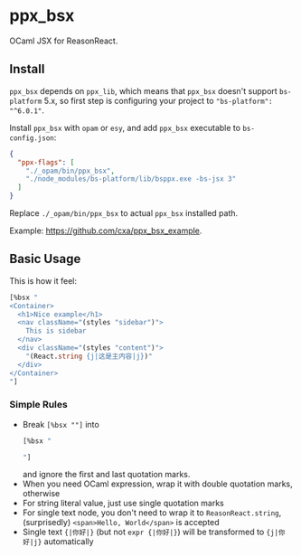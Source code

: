 # ppx_bsx

OCaml JSX for ReasonReact.

## Install

`ppx_bsx` depends on `ppx_lib`, which means that `ppx_bsx` doesn't support `bs-platform` 5.x, so first step is configuring your project to `"bs-platform": "^6.0.1"`.

Install `ppx_bsx` with `opam` or `esy`, and add `ppx_bsx` executable to `bs-config.json`:

```json
{
  "ppx-flags": [
    "./_opam/bin/ppx_bsx",
    "./node_modules/bs-platform/lib/bsppx.exe -bs-jsx 3"
  ]
}
```

Replace `./_opam/bin/ppx_bsx` to actual `ppx_bsx` installed path.

Example: https://github.com/cxa/ppx_bsx_example.

## Basic Usage

This is how it feel:

```ocaml
[%bsx "
<Container>
  <h1>Nice example</h1>
  <nav className="(styles "sidebar")">
    This is sidebar
  </nav>
  <div className="(styles "content")">
    "(React.string {j|这是主内容|j})"
  </div>
</Container>
"]
```

### Simple Rules
- Break `[%bsx ""]` into
  ```ocaml
  [%bsx "

  "]
  ```
  and ignore the first and last quotation marks.
- When you need OCaml expression, wrap it with double quotation marks, otherwise
- For string literal value, just use single quotation marks
- For single text node, you don't need to wrap it to `ReasonReact.string`, (surprisedly) `<span>Hello, World</span>` is accepted
- Single text `{|你好|}` (but not `expr {|你好|}`) will be transformed to `{j|你好|j}` automatically
